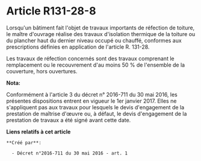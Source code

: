 # Article R131-28-8

Lorsqu'un bâtiment fait l'objet de travaux importants de réfection de toiture, le maître d'ouvrage réalise des travaux
d'isolation thermique de la toiture ou du plancher haut du dernier niveau occupé ou chauffé, conformes aux prescriptions
définies en application de l'article R. 131-28. 

Les travaux de réfection concernés sont des travaux comprenant le remplacement ou le recouvrement d'au moins 50 % de
l'ensemble de la couverture, hors ouvertures.

**Nota:**

Conformément à l'article 3 du décret n° 2016-711 du 30 mai 2016, les présentes dispositions entrent en vigueur le 1er janvier
2017. Elles ne s'appliquent pas aux travaux pour lesquels le devis d'engagement de la prestation de maîtrise d'œuvre ou, à
défaut, le devis d'engagement de la prestation de travaux a été signé avant cette date.

**Liens relatifs à cet article**

	**Créé par**:

	  - Décret n°2016-711 du 30 mai 2016 - art. 1
